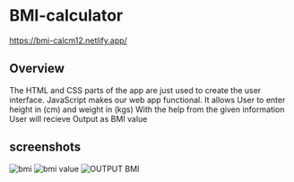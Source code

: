 # BMI-calculator
https://bmi-calcm12.netlify.app/
## Overview
The HTML and CSS parts of the app are just used to create the user interface. JavaScript makes our web app functional.
It allows User to enter height in (cm) and weight in (kgs) With the help from the given information User will recieve Output as BMI value
## screenshots
![bmi ](https://github.com/madhvik12/BMI-calculator/assets/108217082/7e600392-2e0c-4fde-a9df-36c5c0cba8db)
![bmi value](https://github.com/madhvik12/BMI-calculator/assets/108217082/2fc9e983-1382-47c3-8c50-fd0a16107fef)
![OUTPUT BMI](https://github.com/madhvik12/BMI-calculator/assets/108217082/863b0033-0c04-402b-827c-caa838853140)
